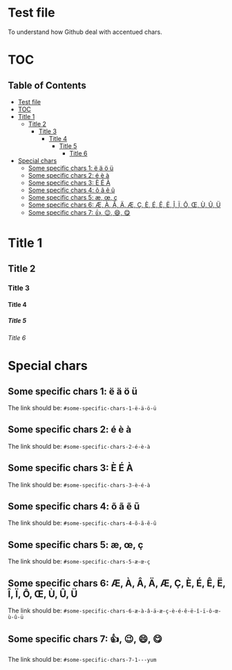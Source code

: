 # Test file
To understand how Github deal with accentued chars.

# TOC
<!-- TOC titleSize:2 tabSpaces:2 depthFrom:1 depthTo:6 withLinks:1 updateOnSave:1 orderedList:0 skip:0 title:1 charForUnorderedList:* -->
## Table of Contents
* [Test file](#test-file)
* [TOC](#toc)
* [Title 1](#title-1)
  * [Title 2](#title-2)
    * [Title 3](#title-3)
      * [Title 4](#title-4)
        * [Title 5](#title-5)
          * [Title 6](#title-6)
* [Special chars](#special-chars)
  * [Some specific chars 1: ë ä ö ü](#some-specific-chars-1-ë-ä-ö-ü)
  * [Some specific chars 2: é è à](#some-specific-chars-2-é-è-à)
  * [Some specific chars 3: È É À](#some-specific-chars-3-è-é-à)
  * [Some specific chars 4: õ ã ẽ ũ](#some-specific-chars-4-õ-ã-ẽ-ũ)
  * [Some specific chars 5: æ, œ, ç](#some-specific-chars-5-æ-œ-ç)
  * [Some specific chars 6: Æ, À, Â, Ä, Æ, Ç, È, É, Ê, Ë, Î, Ï, Ô, Œ, Ù, Û, Ü](#some-specific-chars-6-æ-à-â-ä-æ-ç-è-é-ê-ë-î-ï-ô-œ-ù-û-ü)
  * [Some specific chars 7: :+1:, 😉, 😄, :yum:](#some-specific-chars-7-1---yum)
<!-- /TOC -->

# Title 1

## Title 2

### Title 3

#### Title 4

##### Title 5

###### Title 6

# Special chars

## Some specific chars 1: ë ä ö ü
The link should be:
`#some-specific-chars-1-ë-ä-ö-ü`

## Some specific chars 2: é è à
The link should be:
`#some-specific-chars-2-é-è-à`

## Some specific chars 3: È É À
The link should be:
`#some-specific-chars-3-è-é-à`

## Some specific chars 4: õ ã ẽ ũ
The link should be:
`#some-specific-chars-4-õ-ã-ẽ-ũ`

## Some specific chars 5: æ, œ, ç
The link should be:
`#some-specific-chars-5-æ-œ-ç`

## Some specific chars 6: Æ, À, Â, Ä, Æ, Ç, È, É, Ê, Ë, Î, Ï, Ô, Œ, Ù, Û, Ü
The link should be:
`#some-specific-chars-6-æ-à-â-ä-æ-ç-è-é-ê-ë-î-ï-ô-œ-ù-û-ü`

## Some specific chars 7: :+1:, 😉, 😄, :yum:
The link should be:
`#some-specific-chars-7-1---yum`


